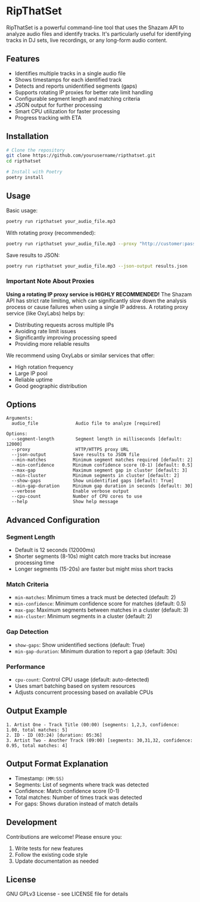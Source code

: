 # RipThatSet

RipThatSet is a powerful command-line tool that uses the Shazam API to analyze audio files and identify tracks. It's particularly useful for identifying tracks in DJ sets, live recordings, or any long-form audio content.

## Features

- Identifies multiple tracks in a single audio file
- Shows timestamps for each identified track
- Detects and reports unidentified segments (gaps)
- Supports rotating IP proxies for better rate limit handling
- Configurable segment length and matching criteria
- JSON output for further processing
- Smart CPU utilization for faster processing
- Progress tracking with ETA

## Installation

```bash
# Clone the repository
git clone https://github.com/yourusername/ripthatset.git
cd ripthatset

# Install with Poetry
poetry install
```

## Usage

Basic usage:
```bash
poetry run ripthatset your_audio_file.mp3
```

With rotating proxy (recommended):
```bash
poetry run ripthatset your_audio_file.mp3 --proxy "http://customer:pass@pr.oxylabs.io:7777"
```

Save results to JSON:
```bash
poetry run ripthatset your_audio_file.mp3 --json-output results.json
```

### Important Note About Proxies

**Using a rotating IP proxy service is HIGHLY RECOMMENDED!** The Shazam API has strict rate limiting, which can significantly slow down the analysis process or cause failures when using a single IP address. A rotating proxy service (like OxyLabs) helps by:

- Distributing requests across multiple IPs
- Avoiding rate limit issues
- Significantly improving processing speed
- Providing more reliable results

We recommend using OxyLabs or similar services that offer:
- High rotation frequency
- Large IP pool
- Reliable uptime
- Good geographic distribution

## Options

```plaintext
Arguments:
  audio_file              Audio file to analyze [required]

Options:
  --segment-length        Segment length in milliseconds [default: 12000]
  --proxy                 HTTP/HTTPS proxy URL
  --json-output          Save results to JSON file
  --min-matches          Minimum segment matches required [default: 2]
  --min-confidence       Minimum confidence score (0-1) [default: 0.5]
  --max-gap              Maximum segment gap in cluster [default: 3]
  --min-cluster          Minimum segments in cluster [default: 2]
  --show-gaps            Show unidentified gaps [default: True]
  --min-gap-duration     Minimum gap duration in seconds [default: 30]
  --verbose              Enable verbose output
  --cpu-count            Number of CPU cores to use
  --help                 Show help message
```

## Advanced Configuration

### Segment Length
- Default is 12 seconds (12000ms)
- Shorter segments (8-10s) might catch more tracks but increase processing time
- Longer segments (15-20s) are faster but might miss short tracks

### Match Criteria
- `min-matches`: Minimum times a track must be detected (default: 2)
- `min-confidence`: Minimum confidence score for matches (default: 0.5)
- `max-gap`: Maximum segments between matches in a cluster (default: 3)
- `min-cluster`: Minimum segments in a cluster (default: 2)

### Gap Detection
- `show-gaps`: Show unidentified sections (default: True)
- `min-gap-duration`: Minimum duration to report a gap (default: 30s)

### Performance
- `cpu-count`: Control CPU usage (default: auto-detected)
- Uses smart batching based on system resources
- Adjusts concurrent processing based on available CPUs

## Output Example

```
1. Artist One - Track Title (00:00) [segments: 1,2,3, confidence: 1.00, total matches: 5]
2. ID - ID (03:24) [duration: 05:36]
3. Artist Two - Another Track (09:00) [segments: 30,31,32, confidence: 0.95, total matches: 4]
```

## Output Format Explanation
- Timestamp: `(MM:SS)`
- Segments: List of segments where track was detected
- Confidence: Match confidence score (0-1)
- Total matches: Number of times track was detected
- For gaps: Shows duration instead of match details

## Development

Contributions are welcome! Please ensure you:
1. Write tests for new features
2. Follow the existing code style
3. Update documentation as needed

## License

GNU GPLv3 License - see LICENSE file for details

